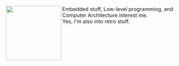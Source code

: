 <img src="https://media2.giphy.com/media/v1.Y2lkPTc5MGI3NjExcmtkejc1eXF1Mm9jdzA5N3E2dXpsd3RqaW5mY2hsb3V2enExZHdodyZlcD12MV9pbnRlcm5hbF9naWZfYnlfaWQmY3Q9cw/RJSm1aKb2V6SGmI9bS/giphy.gif" width="150" align="left"/>
Embedded stuff, Low-level programming, and  <br />
Computer Architecture interest me.   <br />
Yes, I'm also into retro stuff. <br />
